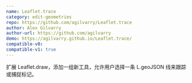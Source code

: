 ```yaml
---
name: Leaflet.trace
category: edit-geometries
repo: https://github.com/agilvarry/Leaflet.trace
author: Alex Gilvarry
author-url: https://github.com/agilvarry
demo: https://agilvarry.github.io/Leaflet.trace/
compatible-v0:
compatible-v1: true
---
```


扩展 Leaflet.draw，添加一组新工具，允许用户选择一条 L.geoJSON 线来跟踪或捕捉标记。
